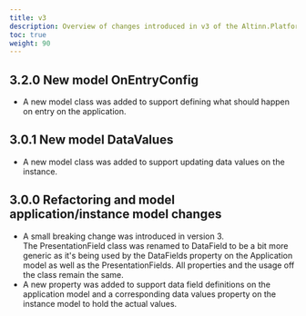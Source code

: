 ```yaml
---
title: v3
description: Overview of changes introduced in v3 of the Altinn.Platform.Storage.Interface package.
toc: true
weight: 90
---
```


## 3.2.0 New model OnEntryConfig

- A new model class was added to support defining what should happen on entry on the application.

## 3.0.1 New model DataValues

- A new model class was added to support updating data values on the instance.

## 3.0.0 Refactoring and model application/instance model changes 

- A small breaking change was introduced in version 3.  
  The PresentationField class was renamed to DataField to be a bit more generic as it's being used by the DataFields property on the Application model as well as the PresentationFields.
  All properties and the usage off the class remain the same.
- A new property was added to support data field definitions on the application model and a corresponding data values property on the instance model to hold the actual values.
